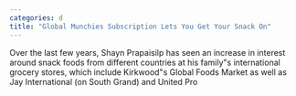 ```yaml
---
categories: d
title: "Global Munchies Subscription Lets You Get Your Snack On"
---
```


      
      

      
      
Over the last few years, Shayn Prapaisilp has seen an increase in interest around snack foods from different countries at his family"s international grocery stores, which include Kirkwood"s Global Foods Market as well as Jay International (on South Grand) and United Pro
